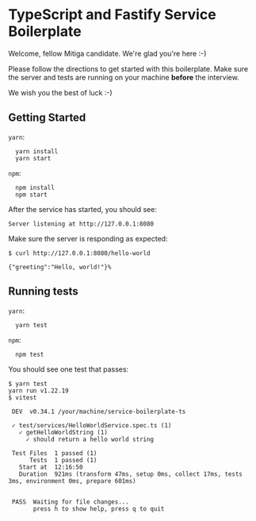 # TypeScript and Fastify Service Boilerplate
Welcome, fellow Mitiga candidate. We're glad you're here :-)

Please follow the directions to get started with this boilerplate. Make sure the server and tests are running on your machine **before** the interview.

We wish you the best of luck :-)

## Getting Started

`yarn`:
```
  yarn install
  yarn start
```
`npm`:
```
  npm install
  npm start
```

After the service has started, you should see:

```
Server listening at http://127.0.0.1:8080
```
Make sure the server is responding as expected:

```
$ curl http://127.0.0.1:8080/hello-world

{"greeting":"Hello, world!"}%             
```

## Running tests
`yarn`:
```
  yarn test
```
`npm`:
```
  npm test
```

You should see one test that passes:
```
$ yarn test
yarn run v1.22.19
$ vitest

 DEV  v0.34.1 /your/machine/service-boilerplate-ts

 ✓ test/services/HelloWorldService.spec.ts (1)
   ✓ getHelloWorldString (1)
     ✓ should return a hello world string

 Test Files  1 passed (1)
      Tests  1 passed (1)
   Start at  12:16:50
   Duration  921ms (transform 47ms, setup 0ms, collect 17ms, tests 3ms, environment 0ms, prepare 601ms)


 PASS  Waiting for file changes...
       press h to show help, press q to quit
```


